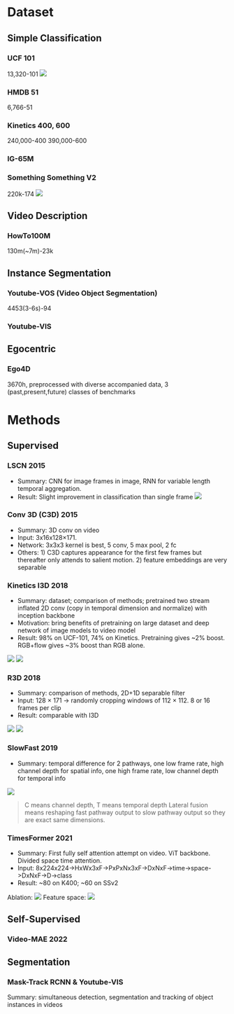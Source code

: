 # Dataset
## Simple Classification
### UCF 101
13,320-101 
![](/images/UCF-101.png)

### HMDB 51
6,766-51

### Kinetics 400, 600
240,000-400
390,000-600

### IG-65M

### Something Something V2 
220k-174
![](/images/ssv2.png)

## Video Description
### HowTo100M
130m(~7m)-23k

## Instance Segmentation
### Youtube-VOS (Video Object Segmentation)
4453(3-6s)-94
### Youtube-VIS

## Egocentric
### Ego4D
3670h, preprocessed with diverse accompanied data, 3 (past,present,future) classes of benchmarks

# Methods
## Supervised
### LSCN 2015
- Summary: CNN for image frames in image, RNN for variable length temporal aggregation.
- Result: Slight improvement in classification than single frame
![](/images/LRCN.png)

### Conv 3D (C3D) 2015
- Summary: 3D conv on video
- Input: 3x16x128×171.
- Network: 3x3x3 kernel is best, 5 conv, 5 max pool, 2 fc
- Others: 1) C3D captures appearance for the first few frames but thereafter only attends to salient motion. 2) feature embeddings are very separable

### Kinetics I3D 2018
- Summary: dataset; comparison of methods; pretrained two stream inflated 2D conv (copy in temporal dimension and normalize) with inception backbone
- Motivation: bring benefits of pretraining on large dataset and deep network of image models to video model
- Result: 98% on UCF-101, 74% on Kinetics. Pretraining gives ~2% boost. RGB+flow gives ~3% boost than RGB alone.

![](/images/i3d-1.png)
![](/images/i3d-2.png)

### R3D 2018
- Summary: comparison of methods, 2D+1D separable filter 
- Input: 128 × 171 -> randomly cropping windows of 112 × 112. 8 or 16 frames per clip
- Result: comparable with I3D

![](/images/R3D-1.png)
![](/images/R3D-2.png)

### SlowFast 2019
- Summary: temporal difference for 2 pathways, one low frame rate, high channel depth for spatial info, one high frame rate, low channel depth for temporal info

![](/images/slowfast.png)
> C means channel depth, T means temporal depth
> Lateral fusion means reshaping fast pathway output to slow pathway output so they are exact same dimensions.

### TimesFormer 2021
- Summary: First fully self attention attempt on video. ViT backbone. Divided space time attention. 
- Input: 8x224x224->HxWx3xF->PxPxNx3xF->DxNxF->time->space->DxNxF->D->class
- Result: ~80 on K400; ~60 on SSv2

Ablation:
![](/images/timesformer1.png)
Feature space:
![](/images/timesformer2.png)

## Self-Supervised
### Video-MAE 2022


## Segmentation
### Mask-Track RCNN & Youtube-VIS
Summary: simultaneous detection, segmentation and tracking of object instances in videos

